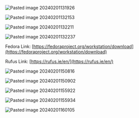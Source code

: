 ![Pasted image 20240201131926](https://raw.githubusercontent.com/ReubenReny03/How-to-install-Fedora-DualBoot/main/Pasted%20image%20240201131926.png)

![Pasted image 20240201132153](https://raw.githubusercontent.com/ReubenReny03/How-to-install-Fedora-DualBoot/main/Pasted%20image%20240201132153.png)

![Pasted image 20240201132211](https://raw.githubusercontent.com/ReubenReny03/How-to-install-Fedora-DualBoot/main/Pasted%20image%20240201132211.png)

![Pasted image 20240201132237](https://raw.githubusercontent.com/ReubenReny03/How-to-install-Fedora-DualBoot/main/Pasted%20image%20240201132237.png)

Fedora Link: [https://fedoraproject.org/workstation/download](https://fedoraproject.org/workstation/download)

Rufus Link: [https://rufus.ie/en/](https://rufus.ie/en/)

![Pasted image 20240201150816](https://raw.githubusercontent.com/ReubenReny03/How-to-install-Fedora-DualBoot/main/Pasted%20image%20240201150816.png)

![Pasted image 20240201150902](https://raw.githubusercontent.com/ReubenReny03/How-to-install-Fedora-DualBoot/main/Pasted%20image%20240201150902.png)

![Pasted image 20240201155922](https://raw.githubusercontent.com/ReubenReny03/How-to-install-Fedora-DualBoot/main/Pasted%20image%20240201155922.png)

![Pasted image 20240201155934](https://raw.githubusercontent.com/ReubenReny03/How-to-install-Fedora-DualBoot/main/Pasted%20image%20240201155934.png)

![Pasted image 20240201160105](https://raw.githubusercontent.com/ReubenReny03/How-to-install-Fedora-DualBoot/main/Pasted%20image%20240201160105.png)

